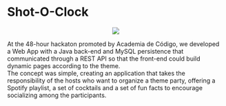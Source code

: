 # Shot-O-Clock

<p align="center">
  <img src="https://dev.lisa-cc.pt/resources/shotoclock.png">
</p>


At the 48-hour hackaton promoted by Academia de Código, we developed a Web App with a Java back-end and MySQL persistence that communicated through a REST API so that the front-end could build dynamic pages according to the theme. <br>
The concept was simple, creating an application that takes the responsibility of the hosts who want to organize a theme party, offering a Spotify playlist, a set of cocktails and a set of fun facts to encourage socializing among the participants.
